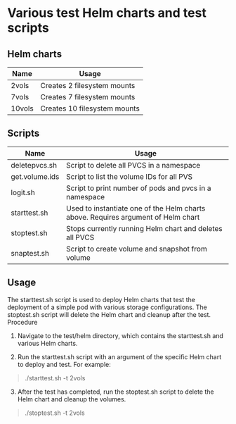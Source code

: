 # Various test Helm charts and test scripts

## Helm charts
| Name    | Usage |
|---------|-------|
|2vols    | Creates 2 filesystem mounts
|7vols	  | Creates 7 filesystem mounts
|10vols	  | Creates 10 filesystem mounts


## Scripts
| Name           | Usage |
|----------------|-------|
| deletepvcs.sh  | Script to delete all PVCS in a namespace
| get.volume.ids | Script to list the volume IDs for all PVS
| logit.sh       | Script to print number of pods and pvcs in a namespace
| starttest.sh   | Used to instantiate one of the Helm charts above. Requires argument of Helm chart
| stoptest.sh    | Stops currently running Helm chart and deletes all PVCS 
| snaptest.sh    | Script to create volume and snapshot from volume

## Usage
The starttest.sh script is used to deploy Helm charts that test the deployment of a simple pod
with various storage configurations. The stoptest.sh script will delete the Helm chart and cleanup after the test.
Procedure
1. Navigate to the test/helm directory, which contains the starttest.sh and various Helm charts.

2. Run the starttest.sh script with an argument of the specific Helm chart to deploy and test. For example:
> ./starttest.sh -t 2vols
3. After the test has completed, run the stoptest.sh script to delete the Helm chart and cleanup the volumes.
> ./stoptest.sh -t 2vols

